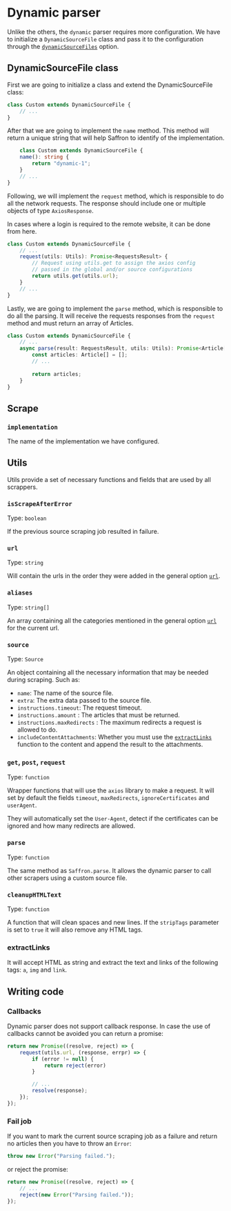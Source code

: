 # Dynamic parser

Unlike the others, the `dynamic` parser requires more configuration. We have
to initialize a `DynamicSourceFile` class and pass it to the configuration through the
[`dynamicSourceFiles`](../configuration.md#dynamicsourcefiles) option.

## DynamicSourceFile class
First we are going to initialize a class and extend the DynamicSourceFile class:
```ts
class Custom extends DynamicSourceFile {
    // ...
}
```
After that we are going to implement the `name` method. This method will 
return a unique string that will help Saffron to identify of the implementation.
```ts
    class Custom extends DynamicSourceFile {
    name(): string {
        return "dynamic-1";
    }
    // ...
}
```
Following, we will implement the `request` method, which is responsible to do
all the network requests. The response should include one or multiple objects of
type `AxiosResponse`.

In cases where a login is required to the remote website, it can be done from here.

```ts
class Custom extends DynamicSourceFile {
    // ...
    request(utils: Utils): Promise<RequestsResult> {
        // Request using utils.get to assign the axios config
        // passed in the global and/or source configurations
        return utils.get(utils.url);
    }
    // ...
}
```
Lastly, we are going to implement the `parse` method, which is responsible to do
all the parsing. It will receive the requests responses from the `request` method
and must return an array of Articles.

```ts
class Custom extends DynamicSourceFile {
    // ...
    async parse(result: RequestsResult, utils: Utils): Promise<Article[]> {
        const articles: Article[] = [];
        // ...
        
        return articles;
    }
}
```

## Scrape

### `implementation`
The name of the implementation we have configured.

## Utils
Utils provide a set of necessary functions and fields that are used by all scrappers.

### `isScrapeAfterError`
Type: `boolean`

If the previous source scraping job resulted in failure.

### `url`
Type: `string`

Will contain the urls in the order they were added in the general option
[`url`](./source_file.md#url).

### `aliases`
Type: `string[]`

An array containing all the categories mentioned in the general option
[`url`](./source_file.md#url) for the current url.

### `source`
Type: `Source`

An object containing all the necessary information that may be needed during scraping.
Such as:
* `name`: The name of the source file.
* `extra`: The extra data passed to the source file.
* `instructions.timeout`: The request timeout.
* `instructions.amount` : The articles that must be returned.
* `instructions.maxRedirects` : The maximum redirects a request is allowed to do.
* `includeContentAttachments`: Whether you must use the [`extractLinks`](#extractlinks) function
to the content and append the result to the attachments.

### `get`, `post`, `request`
Type: `function`

Wrapper functions that will use the `axios` library to make a request.
It will set by default the fields `timeout`, `maxRedirects`, `ignoreCertificates` and
`userAgent`.

They will automatically set the `User-Agent`,
detect if the certificates can be ignored and how many redirects are allowed.

### `parse`
Type: `function`

The same method as `Saffron.parse`. It allows the dynamic parser to call other scrapers
using a custom source file.

### `cleanupHTMLText`
Type: `function`

A function that will clean spaces and new lines. If the `stripTags` parameter is set to `true`
it will also remove any HTML tags.

### extractLinks
It will accept HTML as string and extract the text and links of the following tags:
`a`, `img` and `link`.

## Writing code

### Callbacks
Dynamic parser does not support callback response. In case the use of callbacks cannot be avoided
you can return a promise:

```javascript
return new Promise((resolve, reject) => {
    request(utils.url, (response, errpr) => {
        if (error != null) {
            return reject(error)
        }

        // ...
        resolve(response);
    });
});
```

### Fail job

If you want to mark the current source scraping job as a failure and return no
articles then you have to throw an `Error`:

```js
throw new Error("Parsing failed.");
```
or reject the promise:
```js
return new Promise((resolve, reject) => {
    // ...
    reject(new Error("Parsing failed."));
});
```
